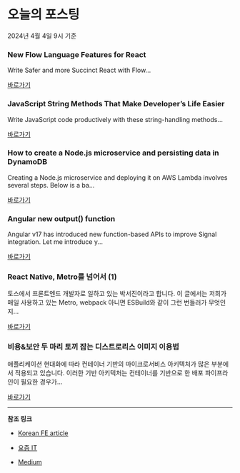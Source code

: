# 오늘의 포스팅 
2024년 4월 4일 9시 기준 

### New Flow Language Features for React 

 Write Safer and more Succinct React with Flow... 

 [바로가기](https://medium.com/m/signin?actionUrl=https%3A%2F%2Fmedium.com%2F_%2Fbookmark%2Fp%2Fb6c5285660d0&operation=register&redirect=https%3A%2F%2Fmedium.com%2Fflow-type%2Fannouncing-component-syntax-b6c5285660d0&source=---------0-84----------react------bookmark_preview----ceaacba4_2481_46e2_9aba_05a6035ce1aa-------) 

### JavaScript String Methods That Make Developer’s Life Easier 

 Write JavaScript code productively with these string-handling methods... 

 [바로가기](https://medium.com/m/signin?actionUrl=https%3A%2F%2Fmedium.com%2F_%2Fbookmark%2Fp%2F846dfd9a3c9d&operation=register&redirect=https%3A%2F%2Flevelup.gitconnected.com%2Fjavascript-string-methods-that-make-developers-life-easier-846dfd9a3c9d&source=---------0-84----------javascript------bookmark_preview----3e983b49_f77b_4cd4_9df5_22197ed5cf9c-------) 

### How to create a Node.js microservice and persisting data in DynamoDB 

 Creating a Node.js microservice and deploying it on AWS Lambda involves several steps. Below is a ba... 

 [바로가기](https://medium.com/m/signin?actionUrl=https%3A%2F%2Fmedium.com%2F_%2Fbookmark%2Fp%2Fe49ec8baf309&operation=register&redirect=https%3A%2F%2Fmedium.com%2F%40vaidshubhendu%2Fhow-to-create-a-node-js-microservice-and-persisting-data-in-dynamodb-e49ec8baf309&source=---------0-84----------typescript------bookmark_preview----e95b0999_2f86_4c45_a3aa_96a52434057b-------) 

### Angular new output() function 

 Angular v17 has introduced new function-based APIs to improve Signal integration. Let me introduce y... 

 [바로가기](https://medium.com/m/signin?actionUrl=https%3A%2F%2Fmedium.com%2F_%2Fbookmark%2Fp%2Fd12e6c31ce2e&operation=register&redirect=https%3A%2F%2Fmedium.com%2F%40davidepassafaro%2Fangular-new-output-function-d12e6c31ce2e&source=---------0-84----------frontend------bookmark_preview----b1f8ac25_ee86_4e79_a489_700404dae689-------) 

### React Native, Metro를 넘어서 (1) 

 토스에서 프론트엔드 개발자로 일하고 있는 박서진이라고 합니다. 이 글에서는 저희가 매일 사용하고 있는 Metro, webpack 아니면 ESBuild와 같이 그런 번들러가 무엇인지... 

 [바로가기](https://yozm.wishket.com/magazine/detail/2528/) 

### 비용&보안 두 마리 토끼 잡는 디스트로리스 이미지 이용법 

 애플리케이션 현대화에 따라 컨테이너 기반의 마이크로서비스 아키텍처가 많은 부분에서 적용되고 있습니다. 이러한 기반 아키텍처는 컨테이너를 기반으로 한 배포 파이프라인이 필요한 경우가... 

 [바로가기](https://yozm.wishket.com/magazine/detail/2527/) 

---

**참조 링크**

- [Korean FE article](https://kofearticle.substack.com) 

- [요즘 IT](https://yozm.wishket.com/magazine) 

- [Medium](https://medium.com) 


